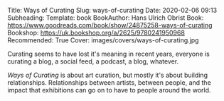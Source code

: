 Title: Ways of Curating
Slug: ways-of-curating
Date: 2020-02-06 09:13
Subheading: 
Template: book
BookAuthor: Hans Ulrich Obrist
Book: https://www.goodreads.com/book/show/24875258-ways-of-curating
Bookshop: https://uk.bookshop.org/a/2625/9780241950968
Recommended: True
Cover: images/covers/ways-of-curating.jpg

Curating seems to have lost it's meaning in recent years, everyone is curating a blog, a social feed, a podcast, a blog, whatever.

*Ways of Curating* is about art curation, but mostly it's about building relationships. Relationships between artists, between people, and the impact that exhibitions can go on to have to people around the world. 
